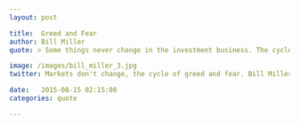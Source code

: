```yaml
---
layout: post

title:  Greed and Fear
author: Bill Miller
quote: > Some things never change in the investment business. The cycles of greed and fear, of undervaluation and overvaluation, have persisted as long as there have been markets.

image: /images/bill_miller_3.jpg
twitter: Markets don't change, the cycle of greed and fear. Bill Miller http://quotes.stockflare.com/

date:   2015-08-15 02:15:00
categories: quote

---
```


